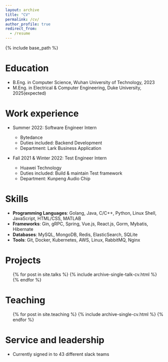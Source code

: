 ```yaml
---
layout: archive
title: "CV"
permalink: /cv/
author_profile: true
redirect_from:
  - /resume
---
```


{% include base_path %}

Education
======
* B.Eng. in Computer Science, Wuhan University of Technology, 2023
* M.Eng. in Electrical & Computer Engineering, Duke University, 2025(expected)

Work experience
======
* Summer 2022: Software Engineer Intern
  * Bytedance
  * Duties included: Backend Development
  * Department: Lark Business Application

* Fall 2021 & Winter 2022: Test Engineer Intern
  * Huawei Technology
  * Duties included: Build & maintain Test framework
  * Department: Kunpeng Audio Chip
  
Skills
======
* **Programming Languages**: Golang, Java, C/C++, Python, Linux Shell, JavaScript, HTML/CSS, MATLAB
* **Frameworks**: Gin, gRPC, Spring, Vue.js, React.js, Gorm, Mybatis, Hibernate
* **Databases**: MySQL, MongoDB, Redis, ElasticSearch, SQLite
* **Tools**: Git, Docker, Kubernetes, AWS, Linux, RabbitMQ, Nginx


<!-- Publications
======
  <ul>{% for post in site.publications %}
    {% include archive-single-cv.html %}
  {% endfor %}</ul> -->
  
Projects
======
  <ul>{% for post in site.talks %}
    {% include archive-single-talk-cv.html %}
  {% endfor %}</ul>
  
Teaching
======
  <ul>{% for post in site.teaching %}
    {% include archive-single-cv.html %}
  {% endfor %}</ul>
  
Service and leadership
======
* Currently signed in to 43 different slack teams
